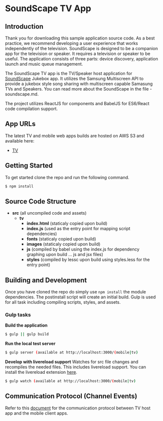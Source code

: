# SoundScape TV App

## Introduction
Thank you for downloading this sample application source code. As a best practice, we recommend developing a user experience that works independently of the television. SoundScape is designed to be a companion app for the television or speaker. It requires a television or speaker to be useful. The application consists of three parts: device discovery, application launch and music queue management.

The SoundScape TV app is the TV/Speaker host application for [SoundScape](https://github.com/MultiScreenSDK/webapp-audioplayer/blob/master/SoundScape.md) Jukebox app. It utilizes the Samsung Multiscreen API to provide a jukebox style song sharing with multiscreen capable Samasung TVs and Speakers. You can read more about the SoundScape in the file - soundscape.md.

The project utilizes ReactJS for components and BabelJS for ES6/React code compilation support.

## App URLs

The latest TV and mobile web apps builds are hosted on AWS S3 and available here:
- [TV](http://s3-us-west-1.amazonaws.com/dev-multiscreen-examples/examples/SoundScape/tv/index.html)



## Getting Started

To get started clone the repo and run the following command.

```bash
$ npm install
```


## Source Code Structure

- **src** (all uncompiled code and assets)
	- **tv**
		- **index.html** (staticaly copied upon build)
		- **index.js** (used as the entry point for mapping script dependencies)
		- **fonts** (staticaly copied upon build)
		- **images** (staticaly copied upon build)
		- **js** (compiled by babel using the index.js for dependency graphing upon build ... js and jsx files)
		- **styles** (compiled by lessc upon build using styles.less for the entry point)

## Building and Development

Once you have cloned the repo do simply use `npm install` the module dependencies. The postinstall script will create an initial build. Gulp is used for all task including compiling scripts, styles, and assets.

### Gulp tasks

**Build the application**
```bash
$ gulp || gulp build
```

**Run the local test server**
```bash
$ gulp server (available at http://localhost:3000/(mobile|tv)
```

**Develop with livereload support**
Watches for src file changes and recompiles the needed files. This includes livereload support. You can install the livereload extension [here](https://chrome.google.com/webstore/detail/livereload/jnihajbhpnppcggbcgedagnkighmdlei?hl=en).
```bash
$ gulp watch (available at http://localhost:3000/(mobile|tv)
```

## Communication Protocol (Channel Events)
Refer to this [document](https://github.com/MultiScreenSDK/webapp-audioplayer/blob/master/SoundScape.md) for the communication protocol between TV host app and the mobile client apps.
